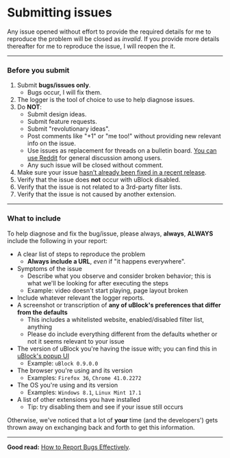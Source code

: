 # Submitting issues

Any issue opened without effort to provide the required details for me to reproduce the problem will be closed as _invalid_. If you provide more details thereafter for me to reproduce the issue, I will reopen the it.

***

### Before you submit

1. Submit **bugs/issues only**.
    - Bugs occur, I will fix them.
1. The logger is the tool of choice to use to help diagnose issues.
1. Do **NOT**:
    - Submit design ideas.
    - Submit feature requests.
    - Submit "revolutionary ideas".
    - Post comments like "+1" or "me too!" without providing new relevant info on the issue.
    - Use issues as replacement for threads on a bulletin board. [You can use Reddit](https://www.reddit.com/r/ublock+ublockorigin) for general discussion among users.
    - Any such issue will be closed without comment.
1. Make sure your issue [hasn't already been fixed in a recent release](https://github.com/gorhill/uBlock/releases).
1. Verify that the issue does **not** occur with uBlock disabled.
1. Verify that the issue is not related to a 3rd-party filter lists.
1. Verify that the issue is not caused by another extension.

***

### What to include


To help diagnose and fix the bug/issue, please always, **always**, **ALWAYS** include the following in your report:

* A clear list of steps to reproduce the problem
  * **Always include a URL**, _even_ if "it happens everywhere".
* Symptoms of the issue
  * Describe what you observe and consider broken behavior; this is what we'll be looking for after executing the steps
  * Example: video doesn't start playing, page layout broken
* Include whatever relevant the logger reports.
* A screenshot or transcription of **any of uBlock's preferences that differ from the defaults**
  * This includes a whitelisted website, enabled/disabled filter list, anything
  * Please do include everything different from the defaults whether or not it seems relevant to your issue
* The version of uBlock you're having the issue with; you can find this in [uBlock's popup UI](https://github.com/gorhill/uBlock/wiki/Quick-guide:-popup-user-interface)
  * Example: `uBlock 0.9.0.0`
* The browser you're using and its version
  * Examples: `Firefox 36`, `Chrome 41.0.2272` 
* The OS you're using and its version
  * Examples: `Windows 8.1`, `Linux Mint 17.1`
* A list of other extensions you have installed
  * Tip: try disabling them and see if your issue still occurs

Otherwise, we've noticed that a lot of **your** time (and the developers') gets thrown away on exchanging back and forth to get this information.

***

**Good read:** [How to Report Bugs Effectively](http://www.chiark.greenend.org.uk/~sgtatham/bugs.html).
